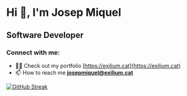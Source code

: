 <h1 align="left">Hi 👋, I'm Josep Miquel</h1>
<h2 align="left">Software Developer</h2>

<h3 align="left">Connect with me:</h3>

- 👨‍💻 Check out my portfolio [https://exilium.cat](https://exilium.cat)
- 📫 How to reach me **josepmiquel@exilium.cat**



[![GitHub Streak](https://streak-stats.demolab.com?user=josepmiquel-exilium&theme=highcontrast&hide_current_streak=true&hide_longest_streak=true)](https://git.io/streak-stats)
